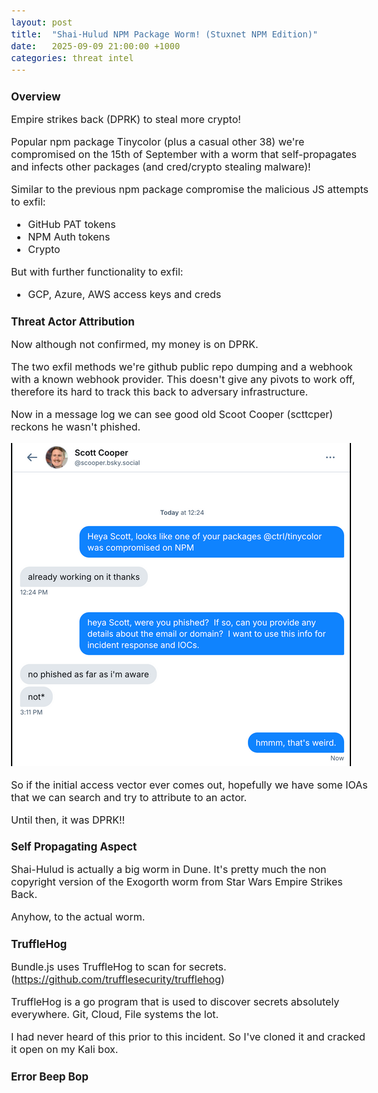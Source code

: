 ```yaml
---
layout: post
title:  "Shai-Hulud NPM Package Worm! (Stuxnet NPM Edition)"
date:   2025-09-09 21:00:00 +1000
categories: threat intel
---
```


<style>
  body { font-size: 16px; }
  body {font-family: 'Inter', sans-serif}
  h1 { font-size: 19px !important; }
  h2 { font-size: 17px !important; }
  h3 { font-size: 15px !important; }
</style>

## Overview

Empire strikes back (DPRK) to steal more crypto!

Popular npm package Tinycolor (plus a casual other 38) we're compromised on the 15th of September with a worm that self-propagates and infects other packages (and cred/crypto stealing malware)!

Similar to the previous npm package compromise the malicious JS attempts to exfil:
- GitHub PAT tokens
- NPM Auth tokens
- Crypto

But with further functionality to exfil:
- GCP, Azure, AWS access keys and creds

## Threat Actor Attribution

Now although not confirmed, my money is on DPRK. 

The two exfil methods we're github public repo dumping and a webhook with a known webhook provider. This doesn't give any pivots to work off, therefore its hard to track this back to adversary infrastructure. 

Now in a message log we can see good old Scoot Cooper (scttcper) reckons he wasn't phished. 

![alt text](/images/scott.PNG)

So if the initial access vector ever comes out, hopefully we have some IOAs that we can search and try to attribute to an actor.

Until then, it was DPRK!!

## Self Propagating Aspect

Shai-Hulud is actually a big worm in Dune. It's pretty much the non copyright version of the Exogorth worm from Star Wars Empire Strikes Back.

Anyhow, to the actual worm.



## TruffleHog

Bundle.js uses TruffleHog to scan for secrets. (https://github.com/trufflesecurity/trufflehog)

TruffleHog is a go program that is used to discover secrets absolutely everywhere. Git, Cloud, File systems the lot.

I had never heard of this prior to this incident. So I've cloned it and cracked it open on my Kali box.

## Error Beep Bop
